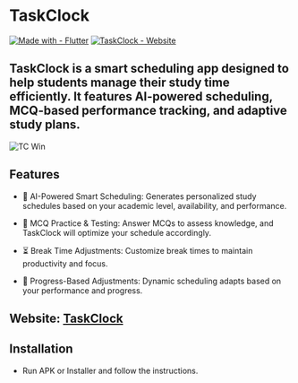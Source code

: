 # TaskClock

[![Made with - Flutter](https://img.shields.io/static/v1?label=Made+with&message=Flutter&color=1c8aeb)](https://) [![TaskClock - Website](https://img.shields.io/static/v1?label=TaskClock&message=Website&color=f0ca73)](https://)

## TaskClock is a smart scheduling app designed to help students manage their study time efficiently. It features AI-powered scheduling, MCQ-based performance tracking, and adaptive study plans.

![TC Win](https://github.com/user-attachments/assets/78e7afb0-b7f4-43e5-af9c-f13462e857b3)

## Features

- 📅 AI-Powered Smart Scheduling: Generates personalized study schedules based on your academic level, availability, and performance.

- 🧠 MCQ Practice & Testing: Answer MCQs to assess knowledge, and TaskClock will optimize your schedule accordingly.

- ⏳ Break Time Adjustments: Customize break times to maintain productivity and focus.

- 🔄 Progress-Based Adjustments: Dynamic scheduling adapts based on your performance and progress.

## Website: [TaskClock](https://eth4nplays.wixstudio.com/taskclock/)

## Installation

- Run APK or Installer and follow the instructions.
